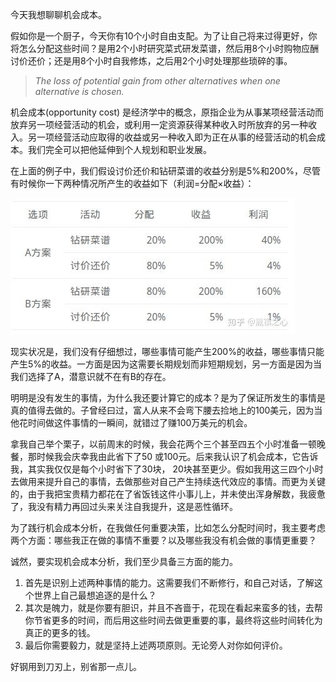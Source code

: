 今天我想聊聊机会成本。

假如你是一个厨子，今天你有10个小时自由支配。为了让自己将来过得更好，你将怎么分配这些时间？是用2个小时研究菜式研发菜谱，然后用8个小时购物应酬讨价还价；还是用8个小时自我修炼，之后用2个小时处理那些琐碎的事。

> _The loss of potential gain from other alternatives when one alternative is chosen._

机会成本(opportunity cost) 是经济学中的概念，原指企业为从事某项经营活动而放弃另一项经营活动的机会，或利用一定资源获得某种收入时所放弃的另一种收入。另一项经营活动应取得的收益或另一种收入即为正在从事的经营活动的机会成本。我们完全可以把他延伸到个人规划和职业发展。

在上面的例子中，我们假设讨价还价和钻研菜谱的收益分别是5%和200%，尽管有时候你一下两种情况所产生的收益如下（利润=分配×收益）：

![](img/v2-5cf75534323c8553e285afdd61763698_b.jpg)

现实状况是，我们没有仔细想过，哪些事情可能产生200%的收益，哪些事情只能产生5%的收益。一方面是因为这需要长期规划而非短期规划，另一方面是因为当我们选择了A，潜意识就不在有B的存在。

明明是没有发生的事情，为什么我还要计算它的成本？是为了保证所发生的事情是真的值得去做的。子曾经曰过，富人从来不会弯下腰去捡地上的100美元，因为当他花时间做这件事情的一瞬间，就错过了赚100万美元的机会。

拿我自己举个栗子，以前周末的时候，我会花两个三个甚至四五个小时准备一顿晚餐，那时候我会庆幸我由此省下了50 或100元。后来我认识了机会成本，它告诉我，其实我仅仅是每个小时省下了30块， 20块甚至更少。假如我用这三四个小时去做用来提升自己的事情，去做那些对自己产生持续迭代效应的事情。而更为关键的，由于我把宝贵精力都花在了省饭钱这件小事儿上，并未使出浑身解数，我疲惫了，我没有精力再回过头来关注自我提升，这是恶性循环。

为了践行机会成本分析，在我做任何重要决策，比如怎么分配时间时，我主要考虑两个方面：哪些我正在做的事情不重要？以及哪些我没有机会做的事情更重要？

诚然，要实现机会成本分析，我们至少具备三方面的能力。

1.  首先是识别上述两种事情的能力。这需要我们不断修行，和自己对话，了解这个世界上自己最想追逐的是什么？
2.  其次是魄力，就是你要有胆识，并且不吝啬于，花现在看起来蛮多的钱，去帮你节省更多的时间，而后用这些时间去做更重要的事，最终将这些时间转化为真正的更多的钱。
3.  最后你需要毅力，就是坚持上述两项原则。无论旁人对你如何评价。

好钢用到刀刃上，别省那一点儿。